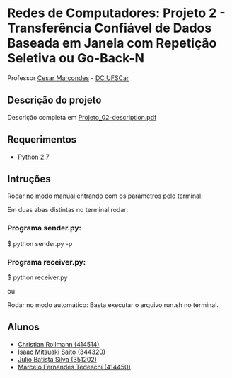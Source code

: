 # Redes de Computadores: Projeto 2 - Transferência Confiável de Dados Baseada em Janela com Repetição Seletiva ou Go-Back-N

Professor [Cesar Marcondes](https://github.com/cmarcond) - [DC UFSCar](http://www.dc.ufscar.br/)


## Descrição do projeto

Descrição completa em [Projeto_02-description.pdf](docs/Projeto_02-description.pdf)


## Requerimentos

*   [Python 2.7](https://www.python.org/)

## Intruções

Rodar no modo manual entrando com os parâmetros pelo terminal:

Em duas abas distintas no terminal rodar:

### Programa sender.py:

$ python sender.py <cwnd> <PL> <PC> -p <porta do sender>

### Programa receiver.py:

$ python receiver.py <localhost> <porta do sender> <nome do arquivo> <PL> <PC>

ou

Rodar no modo automático:
Basta executar o arquivo run.sh no terminal.

## Alunos

*   [Christian Rollmann (414514)](https://github.com/christianroll)
*   [Isaac Mitsuaki Saito (344320)](https://github.com/zacmks)
*   [Julio Batista Silva (351202)](https://github.com/jbsilva)
*   [Marcelo Fernandes Tedeschi (414450)](https://github.com/marcelotedeschi)
